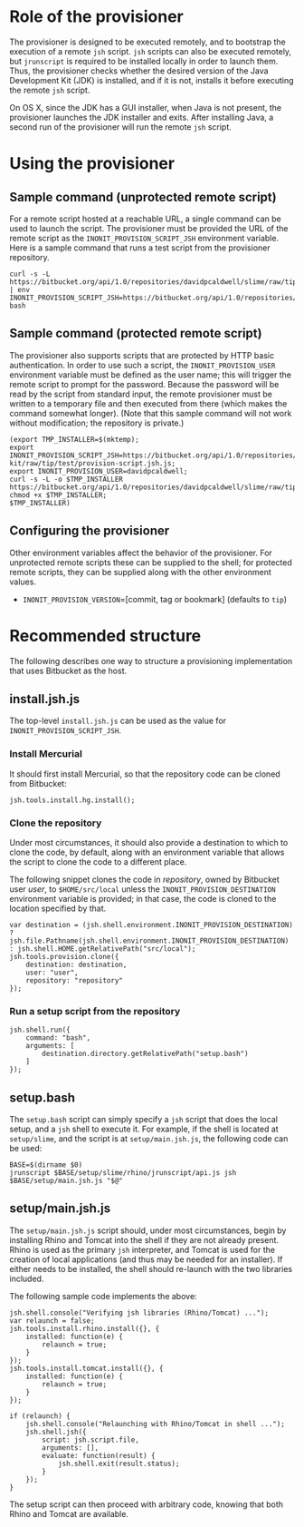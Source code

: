 #	Role of the provisioner

The provisioner is designed to be executed remotely, and to bootstrap the execution of a remote `jsh` script. `jsh` scripts can also
be executed remotely, but `jrunscript` is required to be installed locally in order to launch them. Thus, the provisioner checks
whether the desired version of the Java Development Kit (JDK) is installed, and if it is not, installs it before executing the
remote `jsh` script.

On OS X, since the JDK has a GUI installer, when Java is not present, the provisioner launches the JDK installer and exits. After
installing Java, a second run of the provisioner will run the remote `jsh` script.

#	Using the provisioner

##	Sample command (unprotected remote script)

For a remote script hosted at a reachable URL, a single command can be used to launch the script. The provisioner must be provided
the URL of the remote script as the `INONIT_PROVISION_SCRIPT_JSH` environment variable. Here is a sample command that runs a test
script from the provisioner repository.

	curl -s -L https://bitbucket.org/api/1.0/repositories/davidpcaldwell/slime/raw/tip/jsh/tools/provision/remote.bash | env  INONIT_PROVISION_SCRIPT_JSH=https://bitbucket.org/api/1.0/repositories/davidpcaldwell/slime/raw/tip/jsh/tools/provision/test/application.jsh.js bash

##	Sample command (protected remote script)

The provisioner also supports scripts that are protected by HTTP basic authentication. In order to use such a script, the
`INONIT_PROVISION_USER` environment variable must be defined as the user name; this will trigger the remote script to prompt for
the password. Because the password will be read by the script from standard input, the remote provisioner must be written to
a temporary file and then executed from there (which makes the command somewhat longer). (Note that this sample command will not
work without modification; the repository is private.)

	(export TMP_INSTALLER=$(mktemp);
	export INONIT_PROVISION_SCRIPT_JSH=https://bitbucket.org/api/1.0/repositories/davidpcaldwell/slime-kit/raw/tip/test/provision-script.jsh.js;
	export INONIT_PROVISION_USER=davidpcaldwell;
	curl -s -L -o $TMP_INSTALLER https://bitbucket.org/api/1.0/repositories/davidpcaldwell/slime/raw/tip/jsh/tools/provision/remote.bash;
	chmod +x $TMP_INSTALLER;
	$TMP_INSTALLER)

##	Configuring the provisioner

Other environment variables affect the behavior of the provisioner. For unprotected remote scripts these can be supplied to the
shell; for protected remote scripts, they can be supplied along with the other environment values.

*	`INONIT_PROVISION_VERSION`=[commit, tag or bookmark] (defaults to `tip`)

#	Recommended structure

The following describes one way to structure a provisioning implementation that uses Bitbucket as the host.

##	install.jsh.js

The top-level `install.jsh.js` can be used as the value for `INONIT_PROVISION_SCRIPT_JSH`.

###	Install Mercurial

It should first install Mercurial, so that the repository code can be cloned from Bitbucket:

```
jsh.tools.install.hg.install();
```

###	Clone the repository

Under most circumstances, it should also provide a destination to which to clone the code, by default, along with an environment
variable that allows the script to clone the code to a different place.

The following snippet clones the code in *repository*, owned by Bitbucket user *user*, to `$HOME/src/local` unless the 
`INONIT_PROVISION_DESTINATION` environment variable is provided; in that case, the code is cloned to the location specified by that.

```
var destination = (jsh.shell.environment.INONIT_PROVISION_DESTINATION) ? jsh.file.Pathname(jsh.shell.environment.INONIT_PROVISION_DESTINATION) : jsh.shell.HOME.getRelativePath("src/local");
jsh.tools.provision.clone({
	destination: destination,
	user: "user",
	repository: "repository"
});
```

###	Run a setup script from the repository

```
jsh.shell.run({
	command: "bash",
	arguments: [
		destination.directory.getRelativePath("setup.bash")
	]
});
```

##	setup.bash

The `setup.bash` script can simply specify a `jsh` script that does the local setup, and a `jsh` shell to execute it. For example,
if the shell is located at `setup/slime`, and the script is at `setup/main.jsh.js`, the following code can be used:

```
BASE=$(dirname $0)
jrunscript $BASE/setup/slime/rhino/jrunscript/api.js jsh $BASE/setup/main.jsh.js "$@"
```

##	setup/main.jsh.js

The `setup/main.jsh.js` script should, under most circumstances, begin by installing Rhino and Tomcat into the shell if they are not
already present. Rhino is used as the primary `jsh` interpreter, and Tomcat is used for the creation of local applications (and
thus may be needed for an installer). If either needs to be installed, the shell should re-launch with the two libraries included.

The following sample code implements the above:

```
jsh.shell.console("Verifying jsh libraries (Rhino/Tomcat) ...");
var relaunch = false;
jsh.tools.install.rhino.install({}, {
	installed: function(e) {
		relaunch = true;
	}
});
jsh.tools.install.tomcat.install({}, {
	installed: function(e) {
		relaunch = true;
	}
});

if (relaunch) {
	jsh.shell.console("Relaunching with Rhino/Tomcat in shell ...");
	jsh.shell.jsh({
		script: jsh.script.file,
		arguments: [],
		evaluate: function(result) {
			jsh.shell.exit(result.status);
		}
	});
}
```

The setup script can then proceed with arbitrary code, knowing that both Rhino and Tomcat are available.
